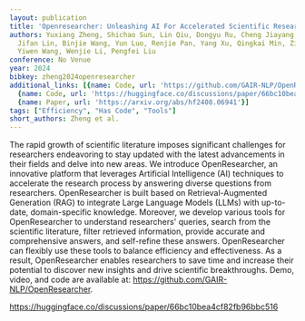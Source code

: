 ```yaml
---
layout: publication
title: 'Openresearcher: Unleashing AI For Accelerated Scientific Research'
authors: Yuxiang Zheng, Shichao Sun, Lin Qiu, Dongyu Ru, Cheng Jiayang, Xuefeng Li,
  Jifan Lin, Binjie Wang, Yun Luo, Renjie Pan, Yang Xu, Qingkai Min, Zizhao Zhang,
  Yiwen Wang, Wenjie Li, Pengfei Liu
conference: No Venue
year: 2024
bibkey: zheng2024openresearcher
additional_links: [{name: Code, url: 'https://github.com/GAIR-NLP/OpenResearcher'},
  {name: Code, url: 'https://huggingface.co/discussions/paper/66bc10bea4cf82fb96bbc516'},
  {name: Paper, url: 'https://arxiv.org/abs/hf2408.06941'}]
tags: ["Efficiency", "Has Code", "Tools"]
short_authors: Zheng et al.
---
```

The rapid growth of scientific literature imposes significant challenges for researchers endeavoring to stay updated with the latest advancements in their fields and delve into new areas. We introduce OpenResearcher, an innovative platform that leverages Artificial Intelligence (AI) techniques to accelerate the research process by answering diverse questions from researchers. OpenResearcher is built based on Retrieval-Augmented Generation (RAG) to integrate Large Language Models (LLMs) with up-to-date, domain-specific knowledge. Moreover, we develop various tools for OpenResearcher to understand researchers' queries, search from the scientific literature, filter retrieved information, provide accurate and comprehensive answers, and self-refine these answers. OpenResearcher can flexibly use these tools to balance efficiency and effectiveness. As a result, OpenResearcher enables researchers to save time and increase their potential to discover new insights and drive scientific breakthroughs. Demo, video, and code are available at: https://github.com/GAIR-NLP/OpenResearcher.

https://huggingface.co/discussions/paper/66bc10bea4cf82fb96bbc516